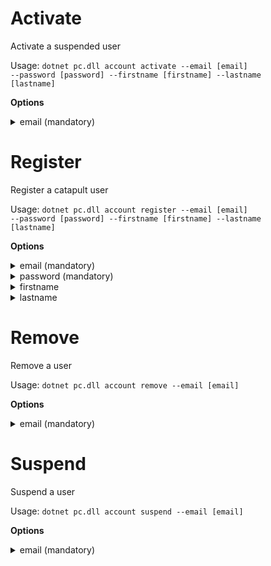 # Activate
Activate a suspended user

Usage: 
<code>dotnet pc.dll account activate --email [email] --password [password] --firstname [firstname] --lastname [lastname]</code>

**Options**
<details>
    <summary>email (mandatory)</summary>
    <p>
        <code>--email</code> (alias: <code>-e</code>)
    </p>
    <p>
        Email of the user to be activated
    </p>
</details>

# Register
Register a catapult user

Usage: 
<code>dotnet pc.dll account register --email [email] --password [password] --firstname [firstname] --lastname [lastname]</code>

**Options**
<details>
    <summary>email (mandatory)</summary>
    <p>
        <code>--email</code> (alias: <code>-e</code>)
    </p>
    <p>
        Email of the user
    </p>
</details>
<details>
    <summary>password (mandatory)</summary>
    <p>
        <code>--password</code> (alias: <code>-p</code>)
    </p>
    <p>
        Password of the user
    </p>
</details>
<details>
    <summary>firstname</summary>
    <p>
        <code>--firstname</code> (alias: <code>-fn</code>)
    </p>
    <p>
        First name of the user
    </p>
</details>
<details>
    <summary>lastname</summary>
    <p>
        <code>--lastname</code> (alias: <code>-ln</code>)
    </p>
    <p>
        Last name of the user
    </p>
</details>

# Remove
Remove a user

Usage: 
<code>dotnet pc.dll account remove --email [email]</code>

**Options**
<details>
    <summary>email (mandatory)</summary>
    <p>
        <code>--email</code> (alias: <code>-e</code>)
    </p>
    <p>
        Email of the user to be removed
    </p>
</details>

# Suspend
Suspend a user	

Usage: 
<code>dotnet pc.dll account suspend --email [email]</code>

**Options**
<details>
    <summary>email (mandatory)</summary>
    <p>
        <code>--email</code> (alias: <code>-e</code>)
    </p>
    <p>
        Email of the user to be suspended
    </p>
</details>